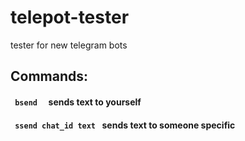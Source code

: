 # telepot-tester
tester for new telegram bots

<h2>
Commands:
</h2>
<h4><code> bsend <text> </code> sends text to yourself</h4>
<h4><code> ssend chat_id text </code> sends text to someone specific</h4>
